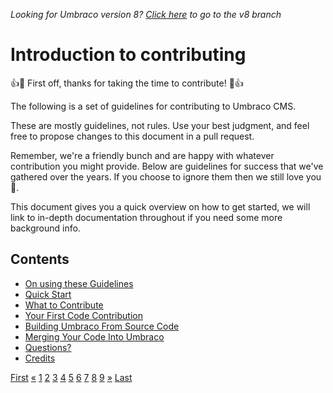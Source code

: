 _Looking for Umbraco version 8? [Click here](https://github.com/umbraco/Umbraco-CMS/blob/temp8/docs/CONTRIBUTING.md) to go to the v8 branch_


# Introduction to contributing

👍🎉 First off, thanks for taking the time to contribute! 🎉👍

The following is a set of guidelines for contributing to Umbraco CMS.

These are mostly guidelines, not rules. Use your best judgment, and feel free to propose changes to this document in a pull request.

Remember, we're a friendly bunch and are happy with whatever contribution you might provide. Below are guidelines for success that we've gathered over the years. If you choose to ignore them then we still love you 💖.

This document gives you a quick overview on how to get started, we will link to in-depth documentation throughout if you need some more background info.

## Contents

* [On using these Guidelines](GUIDELINES.md)
* [Quick Start](QUICK_START.md)
* [What to Contribute](CONTRIBUTING.md)
* [Your First Code Contribution](CONTRIBUTION.md)
* [Building Umbraco From Source Code](BUILD.md)   
* [Merging Your Code Into Umbraco](PULL_REQUESTS.md)
* [Questions?](QUESTIONS.md)
* [Credits](CREDITS.md)


<div class="pagination">
    <a href="CONTENTS.md">First</a>
    <a href="#">&laquo;</a>
    <a class="active" href="#">1</a>
    <a href="CODE_OF_CONDUCT.md">2</a>
    <a href="QUICK_START.md">3</a>
    <a href="CONTRIBUTING.md">4</a>
    <a href="CONTRIBUTION.md">5</a>
    <a href="PULL_REQUESTS.md">6</a>
    <a href="PULL_REQUEST_TEMPLATE.md">7</a>
    <a href="QUESTIONS.md">8</a>
    <a href="CREDITS.md">9</a>
    <a href="#">&raquo;</a>
    <a href="CREDITS.md">Last</a>
</div>

